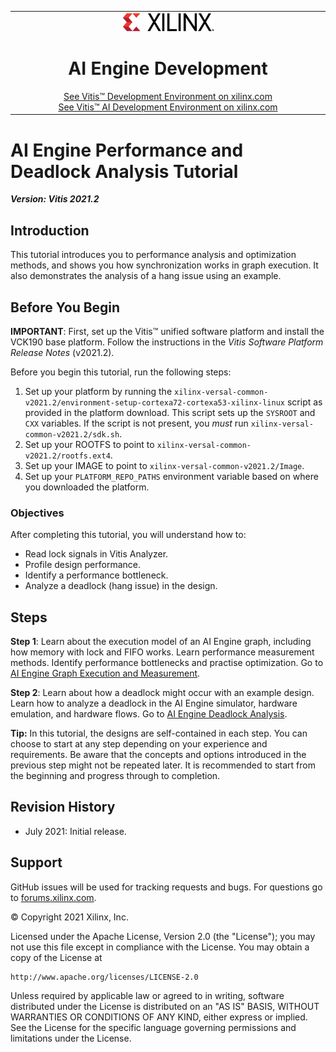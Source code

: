 ﻿</table>
<table class="sphinxhide" width="100%">
 <tr width="100%">
    <td align="center"><img src="https://raw.githubusercontent.com/Xilinx/Image-Collateral/main/xilinx-logo.png" width="30%"/><h1>AI Engine Development</h1>
    <a href="https://www.xilinx.com/products/design-tools/vitis.html">See Vitis™ Development Environment on xilinx.com</br></a>
    <a href="https://www.xilinx.com/products/design-tools/vitis/vitis-ai.html">See Vitis™ AI Development Environment on xilinx.com</a>
    </td>
 </tr>
</table>

# AI Engine Performance and Deadlock Analysis Tutorial

***Version: Vitis 2021.2***

## Introduction

This tutorial introduces you to performance analysis and optimization methods, and shows you how synchronization works in graph execution. It also demonstrates the analysis of a hang issue using an example.

## Before You Begin

**IMPORTANT**: First, set up the Vitis™ unified software platform and install the VCK190 base platform. Follow the instructions in the *Vitis Software Platform Release Notes* (v2021.2).

Before you begin this tutorial, run the following steps:

1. Set up your platform by running the `xilinx-versal-common-v2021.2/environment-setup-cortexa72-cortexa53-xilinx-linux` script as provided in the platform download. This script sets up the `SYSROOT` and `CXX` variables. If the script is not present, you _must_ run `xilinx-versal-common-v2021.2/sdk.sh`.
2. Set up your ROOTFS to point to `xilinx-versal-common-v2021.2/rootfs.ext4`. 
3. Set up your IMAGE to point to `xilinx-versal-common-v2021.2/Image`.
4. Set up your `PLATFORM_REPO_PATHS` environment variable based on where you downloaded the platform.

### Objectives

After completing this tutorial, you will understand how to:

- Read lock signals in Vitis Analyzer.
- Profile design performance.
- Identify a performance bottleneck.
- Analyze a deadlock (hang issue) in the design.

## Steps

**Step 1**: Learn about the execution model of an AI Engine graph, including how memory with lock and FIFO works. Learn performance measurement methods. Identify performance bottlenecks and practise optimization. Go to [AI Engine Graph Execution and Measurement](./aie_execution_measurement.md).

**Step 2**: Learn about how a deadlock might occur with an example design. Learn how to analyze a deadlock in the AI Engine simulator, hardware emulation, and hardware flows. Go to [AI Engine Deadlock Analysis](./aie_hang_analysis.md).

**Tip:** In this tutorial, the designs are self-contained in each step. You can choose to start at any step depending on your experience and requirements. Be aware that the concepts and options introduced in the previous step might not be repeated later. It is recommended to start from the beginning and progress through to completion.

## Revision History

- July 2021: Initial release.

## Support

GitHub issues will be used for tracking requests and bugs. For questions go to [forums.xilinx.com](http://forums.xilinx.com/).

© Copyright 2021 Xilinx, Inc.

Licensed under the Apache License, Version 2.0 (the "License"); you may not use this file except in compliance with the License. You may obtain a copy of the License at

  ```
  http://www.apache.org/licenses/LICENSE-2.0
  ```

Unless required by applicable law or agreed to in writing, software distributed under the License is distributed on an "AS IS" BASIS, WITHOUT WARRANTIES OR CONDITIONS OF ANY KIND, either express or implied. See the License for the specific language governing permissions and limitations under the License.
